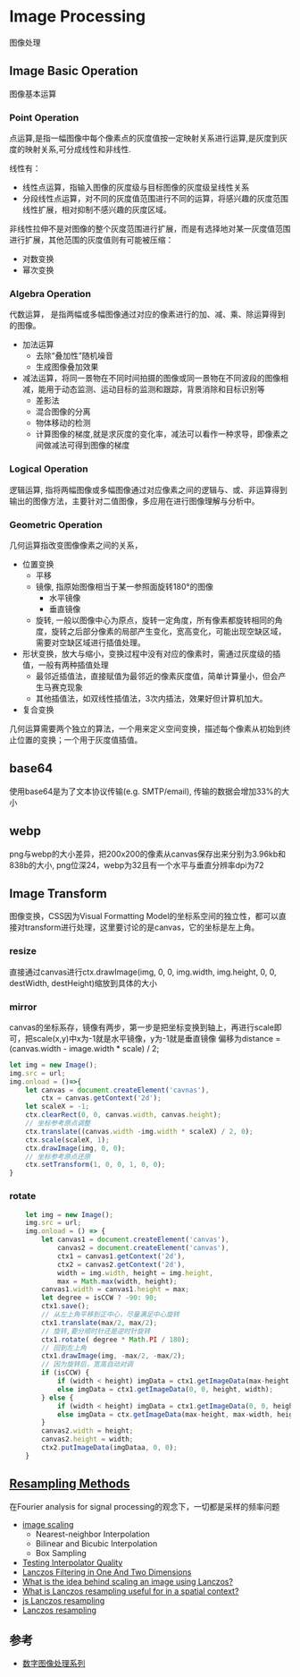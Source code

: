 # Image Processing

图像处理

## Image Basic Operation
图像基本运算

### Point Operation
点运算,是指一幅图像中每个像素点的灰度值按一定映射关系进行运算,是灰度到灰度的映射关系,可分成线性和非线性.

线性有：
- 线性点运算，指输入图像的灰度级与目标图像的灰度级呈线性关系
- 分段线性点运算，对不同的灰度值范围进行不同的运算，将感兴趣的灰度范围线性扩展，相对抑制不感兴趣的灰度区域。

非线性拉伸不是对图像的整个灰度范围进行扩展，而是有选择地对某一灰度值范围进行扩展，其他范围的灰度值则有可能被压缩：

- 对数变换
- 幂次变换

### Algebra Operation

代数运算， 是指两幅或多幅图像通过对应的像素进行的加、减、乘、除运算得到的图像。

- 加法运算
    - 去除“叠加性”随机噪音
    - 生成图像叠加效果
- 减法运算，将同一景物在不同时间拍摄的图像或同一景物在不同波段的图像相减，能用于动态监测、运动目标的监测和跟踪，背景消除和目标识别等
    - 差影法
    - 混合图像的分离
    - 物体移动的检测
    - 计算图像的梯度,就是求灰度的变化率，减法可以看作一种求导，即像素之间做减法可得到图像的梯度

### Logical Operation

逻辑运算, 指将两幅图像或多幅图像通过对应像素之间的逻辑与、或、非运算得到输出的图像方法，主要针对二值图像，多应用在进行图像理解与分析中。

### Geometric Operation

几何运算指改变图像像素之间的关系，

- 位置变换
    - 平移
    - 镜像, 指原始图像相当于某一参照面旋转180°的图像
        - 水平镜像
        - 垂直镜像
    - 旋转, 一般以图像中心为原点，旋转一定角度，所有像素都旋转相同的角度，旋转之后部分像素的局部产生变化，宽高变化，可能出现空缺区域，需要对空缺区域进行插值处理。
- 形状变换，放大与缩小，变换过程中没有对应的像素时，需通过灰度级的插值，一般有两种插值处理
    - 最邻近插值法，直接赋值为最邻近的像素灰度值，简单计算量小，但会产生马赛克现象
    - 其他插值法，如双线性插值法，3次内插法，效果好但计算机加大。
- 复合变换

几何运算需要两个独立的算法，一个用来定义空间变换，描述每个像素从初始到终止位置的变换；一个用于灰度值插值。




## base64
使用base64是为了文本协议传输(e.g. SMTP/email), 传输的数据会增加33%的大小

## webp
png与webp的大小差异，把200x200的像素从canvas保存出来分别为3.96kb和838b的大小,
png位深24，webp为32且有一个水平与垂直分辨率dpi为72

## Image Transform

图像变换，CSS因为Visual Formatting Model的坐标系空间的独立性，都可以直接对transform进行处理，这里要讨论的是canvas，它的坐标是左上角。


### resize

直接通过canvas进行ctx.drawImage(img, 0, 0, img.width, img.height, 0, 0, destWidth, destHeight)缩放到具体的大小

### mirror
canvas的坐标系存，镜像有两步，第一步是把坐标变换到轴上，再进行scale即可，把scale(x,y)中x为-1就是水平镜像，y为-1就是垂直镜像
偏移为distance = (canvas.width - image.width * scale) / 2;
```javascript
let img = new Image();
img.src = url;
img.onload = ()=>{
    let canvas = document.createElement('cavnas'),
        ctx = canvas.getContext('2d');
    let scaleX = -1;
    ctx.clearRect(0, 0, canvas.width, canvas.height);
    // 坐标参考原点调整
    ctx.translate((canvas.width -img.width * scaleX) / 2, 0);
    ctx.scale(scaleX, 1);
    ctx.drawImage(img, 0, 0);
    // 坐标参考原点还原
    ctx.setTransform(1, 0, 0, 1, 0, 0); 
}
```

### rotate

```javascript
    let img = new Image();
    img.src = url;
    img.onload = () => {
        let canvas1 = document.createElement('canvas'),
            canvas2 = document.createElement('canvas'),
            ctx1 = canvas1.getContext('2d'),
            ctx2 = canvas2.getContext('2d'),
            width = img.width, height = img.height,
            max = Math.max(width, height);
        canvas1.width = canvas1.height = max;
        let degree = isCCW ? -90: 90;
        ctx1.save();
        // 从左上角平移到正中心，尽量满足中心旋转
        ctx1.translate(max/2, max/2);
        // 旋转,要分顺时针还是逆时针旋转
        ctx1.rotate( degree * Math.PI / 180);
        // 回到左上角
        ctx1.drawImage(img, -max/2, -max/2);
        // 因为旋转后，宽高自动对调
        if (isCCW) {
            if (width < height) imgData = ctx1.getImageData(max-height, max-width, height, width);
            else imgData = ctx1.getImageData(0, 0, height, width);
        } else {
            if (width < height) imgData = ctx1.getImageData(0, 0, height, width);
            else imgData = ctx.getImageData(max-height, max-width, height, width);
        }
        canvas2.width = height;
        canvas2.height = width;
        ctx2.putImageData(imgDataa, 0, 0);
    }
```


## [Resampling Methods](https://www.microimages.com/documentation/TechGuides/77resampling.pdf)

在Fourier analysis for signal processing的观念下，一切都是采样的频率问题

- [image scaling](https://renderpool.net/blog/image-scaling/)
    - Nearest-neighbor Interpolation 
    - Bilinear and Bicubic Interpolation
    - Box Sampling
- [Testing Interpolator Quality](https://www.panotools.org/dersch/interpolator/interpolator.html)
- [Lanczos Filtering in One And Two Dimensions](https://icess.eri.ucsb.edu/gem/Duchon_1979_JAM_Lanczos.pdf)
- [What is the idea behind scaling an image using Lanczos?](https://stackoverflow.com/questions/1854146/what-is-the-idea-behind-scaling-an-image-using-lanczos)
- [What is Lanczos resampling useful for in a spatial context?](https://gis.stackexchange.com/questions/10931/what-is-lanczos-resampling-useful-for-in-a-spatial-context)
- [js Lanczos resampling](https://ytiurin.github.io/downscale/)
- [Lanczos resampling](https://handwiki.org/wiki/Lanczos_resampling)


## 参考

- [数字图像处理系列](https://zhuanlan.zhihu.com/digital-image-processing)